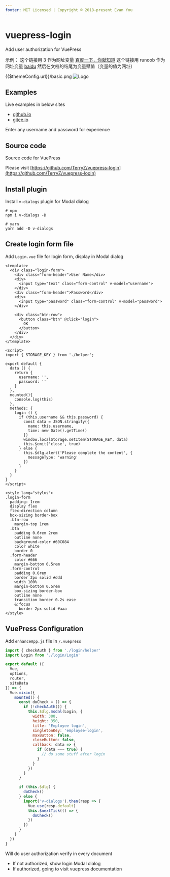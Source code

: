```yaml
---
footer: MIT Licensed | Copyright © 2018-present Evan You
---
```


# vuepress-login

Add user authorization for VuePress

示例：
这个链接用 3 作为网址变量 [百度一下，你就知道][3]
这个链接用 runoob 作为网址变量 [baidu][baidu]
然后在文档的结尾为变量赋值（变量的值为网址）

[3]: https://www.baidu.com
[baidu]: https://www.baidu.com
[url]: {{$themeConfig.url}}/basic.png
{{$themeConfig.url}}/basic.png
![Logo]({{$themeConfig.url}}/basic.png)

<template>
  <div>
  <div><img :src="$themeConfig.url + '/basic.png'"></div>
  <el-button type="button" @click="clear">Clear login status</el-button>
  <div class='test-el' v-for='(i,index) in list' :key="index">
    {{i}}=>{{index}}
  </div>
</div>
</template>

## Examples

Live examples in below sites

- [github.io](https://terryz.github.io/vuepress-login)
- [gitee.io](https://terryz.gitee.io/vuepress-login)

Enter any username and password for experience

## Source code

Source code for VuePress

<template>
  <div>
  <el-button type="button" @click="clear">Clear login status</el-button>
  <div class='test-el' v-for='(i,index) in list' :key="index">
    {{i}}=>{{index}}
  </div>
</div>
</template>

Please visit [https://github.com/TerryZ/vuepress-login](https://github.com/TerryZ/vuepress-login)

## Install plugin

Install `v-dialogs` plugin for Modal dialog

```node
# npm
npm i v-dialogs -D

# yarn
yarn add -D v-dialogs
```

## Create login form file

Add `Login.vue` file for login form, display in Modal dialog

```vue
<template>
  <div class="login-form">
    <div class="form-header">User Name</div>
    <div>
      <input type="text" class="form-control" v-model="username">
    </div>
    <div class="form-header">Password</div>
    <div>
      <input type="password" class="form-control" v-model="password">
    </div>

    <div class="btn-row">
      <button class="btn" @click="login">
        OK
      </button>
    </div>
  </div>
</template>

<script>
import { STORAGE_KEY } from './helper';

export default {
  data () {
    return {
      username: '',
      password: ''
    }
  },
  mounted(){
    console.log(this)
  },
  methods: {
    login () {
      if (this.username && this.password) {
        const data = JSON.stringify({
          name: this.username,
          time: new Date().getTime()
        })
        window.localStorage.setItem(STORAGE_KEY, data)
        this.$emit('close', true)
      } else {
        this.$dlg.alert('Please complete the content', {
          messageType: 'warning'
        })
      }
    }
  }
}
</script>

<style lang="stylus">
.login-form
  padding: 1rem
  display flex
  flex-direction column
  box-sizing border-box
  .btn-row
    margin-top 1rem
  .btn
    padding 0.6rem 2rem
    outline none
    background-color #60C084
    color white
    border 0
  .form-header
    color #666
    margin-bottom 0.5rem
  .form-control
    padding 0.6rem
    border 2px solid #ddd
    width 100%
    margin-bottom 0.5rem
    box-sizing border-box
    outline none
    transition border 0.2s ease
    &:focus
      border 2px solid #aaa
</style>
```

## VuePress Configuration

Add `enhanceApp.js` file in `/.vuepress`

```js
import { checkAuth } from './login/helper'
import Login from './login/Login'

export default ({
  Vue,
  options,
  router,
  siteData
}) => {
  Vue.mixin({
    mounted() {
      const doCheck = () => {
        if (!checkAuth()) {
          this.$dlg.modal(Login, {
            width: 300,
            height: 350,
            title: 'Employee login',
            singletonKey: 'employee-login',
            maxButton: false,
            closeButton: false,
            callback: data => {
              if (data === true) {
                // do some stuff after login
              }
            }
          })
        }
      }

      if (this.$dlg) {
        doCheck()
      } else {
        import('v-dialogs').then(resp => {
          Vue.use(resp.default)
          this.$nextTick(() => {
            doCheck()
          })
        })
      }
    }
  })
}
```
Will do user authorization verify in every document

- If not authorized, show login Modal dialog
- If authorized, going to visit vuepress documentation

<script>
import axios from 'axios'
export default {
  data(){
    return {
      msg:'234234',
      list:[1,2,3,4]
    }
  },
  mounted() {
    console.log(this.$themeConfig.url)
  },
  methods: {
    clear () {
      window.localStorage.clear()
      alert('User login status has been cleared!');
    }
  }
}
</script>
<style lang="scss" scoped>
  .test-el{
    color:blue;
  }
</style>